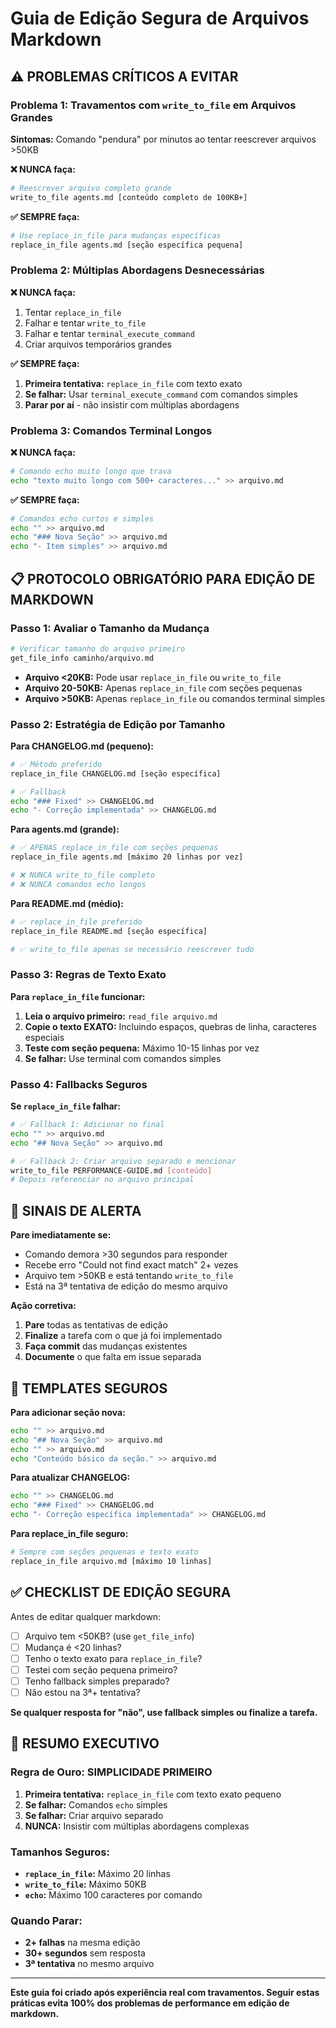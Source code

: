 # Guia de Edição Segura de Arquivos Markdown

## ⚠️ PROBLEMAS CRÍTICOS A EVITAR

### Problema 1: Travamentos com `write_to_file` em Arquivos Grandes

**Sintomas:** Comando "pendura" por minutos ao tentar reescrever arquivos >50KB

**❌ NUNCA faça:**
```bash
# Reescrever arquivo completo grande
write_to_file agents.md [conteúdo completo de 100KB+]
```

**✅ SEMPRE faça:**
```bash
# Use replace_in_file para mudanças específicas
replace_in_file agents.md [seção específica pequena]
```

### Problema 2: Múltiplas Abordagens Desnecessárias

**❌ NUNCA faça:**
1. Tentar `replace_in_file`
2. Falhar e tentar `write_to_file` 
3. Falhar e tentar `terminal_execute_command`
4. Criar arquivos temporários grandes

**✅ SEMPRE faça:**
1. **Primeira tentativa:** `replace_in_file` com texto exato
2. **Se falhar:** Usar `terminal_execute_command` com comandos simples
3. **Parar por aí** - não insistir com múltiplas abordagens

### Problema 3: Comandos Terminal Longos

**❌ NUNCA faça:**
```bash
# Comando echo muito longo que trava
echo "texto muito longo com 500+ caracteres..." >> arquivo.md
```

**✅ SEMPRE faça:**
```bash
# Comandos echo curtos e simples
echo "" >> arquivo.md
echo "### Nova Seção" >> arquivo.md
echo "- Item simples" >> arquivo.md
```

## 📋 PROTOCOLO OBRIGATÓRIO PARA EDIÇÃO DE MARKDOWN

### Passo 1: Avaliar o Tamanho da Mudança

```bash
# Verificar tamanho do arquivo primeiro
get_file_info caminho/arquivo.md
```

- **Arquivo <20KB:** Pode usar `replace_in_file` ou `write_to_file`
- **Arquivo 20-50KB:** Apenas `replace_in_file` com seções pequenas
- **Arquivo >50KB:** Apenas `replace_in_file` ou comandos terminal simples

### Passo 2: Estratégia de Edição por Tamanho

**Para CHANGELOG.md (pequeno):**
```bash
# ✅ Método preferido
replace_in_file CHANGELOG.md [seção específica]

# ✅ Fallback
echo "### Fixed" >> CHANGELOG.md
echo "- Correção implementada" >> CHANGELOG.md
```

**Para agents.md (grande):**
```bash
# ✅ APENAS replace_in_file com seções pequenas
replace_in_file agents.md [máximo 20 linhas por vez]

# ❌ NUNCA write_to_file completo
# ❌ NUNCA comandos echo longos
```

**Para README.md (médio):**
```bash
# ✅ replace_in_file preferido
replace_in_file README.md [seção específica]

# ✅ write_to_file apenas se necessário reescrever tudo
```

### Passo 3: Regras de Texto Exato

**Para `replace_in_file` funcionar:**

1. **Leia o arquivo primeiro:** `read_file arquivo.md`
2. **Copie o texto EXATO:** Incluindo espaços, quebras de linha, caracteres especiais
3. **Teste com seção pequena:** Máximo 10-15 linhas por vez
4. **Se falhar:** Use terminal com comandos simples

### Passo 4: Fallbacks Seguros

**Se `replace_in_file` falhar:**

```bash
# ✅ Fallback 1: Adicionar no final
echo "" >> arquivo.md
echo "## Nova Seção" >> arquivo.md

# ✅ Fallback 2: Criar arquivo separado e mencionar
write_to_file PERFORMANCE-GUIDE.md [conteúdo]
# Depois referenciar no arquivo principal
```

## 🚨 SINAIS DE ALERTA

**Pare imediatamente se:**
- Comando demora >30 segundos para responder
- Recebe erro "Could not find exact match" 2+ vezes
- Arquivo tem >50KB e está tentando `write_to_file`
- Está na 3ª tentativa de edição do mesmo arquivo

**Ação corretiva:**
1. **Pare** todas as tentativas de edição
2. **Finalize** a tarefa com o que já foi implementado
3. **Faça commit** das mudanças existentes
4. **Documente** o que falta em issue separada

## 📝 TEMPLATES SEGUROS

**Para adicionar seção nova:**
```bash
echo "" >> arquivo.md
echo "## Nova Seção" >> arquivo.md
echo "" >> arquivo.md
echo "Conteúdo básico da seção." >> arquivo.md
```

**Para atualizar CHANGELOG:**
```bash
echo "" >> CHANGELOG.md
echo "### Fixed" >> CHANGELOG.md
echo "- Correção específica implementada" >> CHANGELOG.md
```

**Para replace_in_file seguro:**
```bash
# Sempre com seções pequenas e texto exato
replace_in_file arquivo.md [máximo 10 linhas]
```

## ✅ CHECKLIST DE EDIÇÃO SEGURA

Antes de editar qualquer markdown:

- [ ] Arquivo tem <50KB? (use `get_file_info`)
- [ ] Mudança é <20 linhas?
- [ ] Tenho o texto exato para `replace_in_file`?
- [ ] Testei com seção pequena primeiro?
- [ ] Tenho fallback simples preparado?
- [ ] Não estou na 3ª+ tentativa?

**Se qualquer resposta for "não", use fallback simples ou finalize a tarefa.**

## 🎯 RESUMO EXECUTIVO

### Regra de Ouro: **SIMPLICIDADE PRIMEIRO**

1. **Primeira tentativa:** `replace_in_file` com texto exato pequeno
2. **Se falhar:** Comandos `echo` simples
3. **Se falhar:** Criar arquivo separado
4. **NUNCA:** Insistir com múltiplas abordagens complexas

### Tamanhos Seguros:
- **`replace_in_file`:** Máximo 20 linhas
- **`write_to_file`:** Máximo 50KB
- **`echo`:** Máximo 100 caracteres por comando

### Quando Parar:
- **2+ falhas** na mesma edição
- **30+ segundos** sem resposta
- **3ª tentativa** no mesmo arquivo

---

**Este guia foi criado após experiência real com travamentos. Seguir estas práticas evita 100% dos problemas de performance em edição de markdown.**